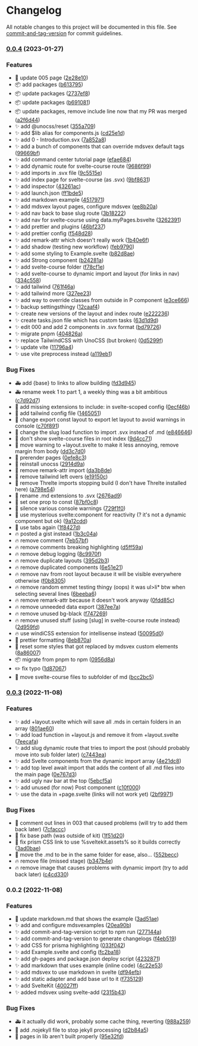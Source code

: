 # Changelog

All notable changes to this project will be documented in this file. See [commit-and-tag-version](https://github.com/absolute-version/commit-and-tag-version) for commit guidelines.

### [0.0.4](https://github.com/henrikvilhelmberglund/Tutorials/compare/v0.0.3...v0.0.4) (2023-01-27)


### Features

* :memo: update 005 page ([2e28e10](https://github.com/henrikvilhelmberglund/Tutorials/commit/2e28e1081afa91904711da3d384d8369427bb0c3))
* :package: add packages ([b613795](https://github.com/henrikvilhelmberglund/Tutorials/commit/b613795ab33f27ea699cb2eda237dbc115948e97))
* :package: update packages ([2737ef8](https://github.com/henrikvilhelmberglund/Tutorials/commit/2737ef8aa985052291d6077ec373b3c9ab014076))
* :package: update packages ([b691081](https://github.com/henrikvilhelmberglund/Tutorials/commit/b691081dbc2fe715ad93653a34dbff87de9ab06b))
* :package: update packages, remove include line now that my PR was merged ([a2f6d44](https://github.com/henrikvilhelmberglund/Tutorials/commit/a2f6d44981bba8df457207cc6c578ebebd4f539e))
* :sparkles: add @unocss/reset ([355a709](https://github.com/henrikvilhelmberglund/Tutorials/commit/355a7091ea0fc40106ea5290158c68b61f15fbc6))
* :sparkles: add $lib alias for components.js ([cd25e1d](https://github.com/henrikvilhelmberglund/Tutorials/commit/cd25e1deb68bd0edd223406f34eb8e4a3ea4583f))
* :sparkles: add 0 - Introduction.svx ([7a852a8](https://github.com/henrikvilhelmberglund/Tutorials/commit/7a852a83ccb67165c5fd7cc7a4f05143af352cb6))
* :sparkles: add a bunch of components that can override mdsvex default tags ([99669bf](https://github.com/henrikvilhelmberglund/Tutorials/commit/99669bf2960b151db01e3a81ee954b260644160a))
* :sparkles: add command center tutorial page ([efae684](https://github.com/henrikvilhelmberglund/Tutorials/commit/efae684737900e0bcf07fd69545aa5d0ac77adfa))
* :sparkles: add dynamic route for svelte-course route ([9686f99](https://github.com/henrikvilhelmberglund/Tutorials/commit/9686f99c297905121707cd6425d3fb8bd387fe18))
* :sparkles: add imports in .svx file ([9c5515e](https://github.com/henrikvilhelmberglund/Tutorials/commit/9c5515e54e0d38e8b081cca45f1d7784e7995da5))
* :sparkles: add index page for svelte-course (as .svx) ([9bf8631](https://github.com/henrikvilhelmberglund/Tutorials/commit/9bf86317c3b8efb43a7de734ae59a85f2176f016))
* :sparkles: add inspector ([43261ac](https://github.com/henrikvilhelmberglund/Tutorials/commit/43261ac3d2c9aa08d221277cadc97a272b66dde7))
* :sparkles: add launch.json ([ff1bde5](https://github.com/henrikvilhelmberglund/Tutorials/commit/ff1bde5ec3b3f6a8eb805a3c466ebbc2fb27f210))
* :sparkles: add markdown example ([4517971](https://github.com/henrikvilhelmberglund/Tutorials/commit/4517971b488164941b3964c1c2fcab3b0607fb9f))
* :sparkles: add mdsvex layout pages, configure mdsvex ([ee8b20a](https://github.com/henrikvilhelmberglund/Tutorials/commit/ee8b20a858980da1f8a88aabaae2b0035f2ac90c))
* :sparkles: add nav back to base slug route ([3b18222](https://github.com/henrikvilhelmberglund/Tutorials/commit/3b18222e0515b89452eed2984bd913ba59c5beda))
* :sparkles: add nav for svelte-course using data.myPages.bsvelte ([3262391](https://github.com/henrikvilhelmberglund/Tutorials/commit/3262391578c249423abf79b102aaeb735e51dbad))
* :sparkles: add prettier and plugins ([46bf237](https://github.com/henrikvilhelmberglund/Tutorials/commit/46bf237183e20f34bead38217ce7d1275dc499f0))
* :sparkles: add prettier config ([f548d28](https://github.com/henrikvilhelmberglund/Tutorials/commit/f548d281c76af94f57c067f03019cc7a0deb492e))
* :sparkles: add remark-attr which doesn't really work ([1b40e6f](https://github.com/henrikvilhelmberglund/Tutorials/commit/1b40e6f23ebce248786e78e40dca71ae2b38fa34))
* :sparkles: add shadow (testing new workflow) ([feb9790](https://github.com/henrikvilhelmberglund/Tutorials/commit/feb9790fed9144e0365e145832236cea12c5f5d7))
* :sparkles: add some styling to Example.svelte ([b82d8ae](https://github.com/henrikvilhelmberglund/Tutorials/commit/b82d8aedc9afc22f8991f147cb6e9b95a5a13327))
* :sparkles: add Strong component ([b24281a](https://github.com/henrikvilhelmberglund/Tutorials/commit/b24281ac27907a9ce61afab14200a802c30c0e74))
* :sparkles: add svelte-course folder ([f78cf1e](https://github.com/henrikvilhelmberglund/Tutorials/commit/f78cf1e63cedc378b276279b5c597291196d5dff))
* :sparkles: add svelte-course to dynamic import and layout (for links in nav) ([334c558](https://github.com/henrikvilhelmberglund/Tutorials/commit/334c5586699a80f632751466e2d1e3d9b7f3b8f1))
* :sparkles: add tailwind ([761f46a](https://github.com/henrikvilhelmberglund/Tutorials/commit/761f46a5836a353e9b9ed1346d0b4d9e73271886))
* :sparkles: add tailwind more ([327ee23](https://github.com/henrikvilhelmberglund/Tutorials/commit/327ee23e0a54a568b578db07f67820ef7af2a4f6))
* :sparkles: add way to override classes from outside in P component ([e3ce666](https://github.com/henrikvilhelmberglund/Tutorials/commit/e3ce666828b7316b3e035e013db86f14f6f5db7d))
* :sparkles: backup settingsthingy ([12caaf4](https://github.com/henrikvilhelmberglund/Tutorials/commit/12caaf4a6150808ab33e023b284491b5ed2cff17))
* :sparkles: create new versions of the layout and index route ([e222236](https://github.com/henrikvilhelmberglund/Tutorials/commit/e22223680e50214d19ed6b7a85afac8831085491))
* :sparkles: create tasks.json file which has custom tasks ([63d1d9d](https://github.com/henrikvilhelmberglund/Tutorials/commit/63d1d9dcc6226b6e83e275d39473d7a151ef074a))
* :sparkles: edit 000 and add 2 components in .svx format ([bd79726](https://github.com/henrikvilhelmberglund/Tutorials/commit/bd797264d15b257ce65813250d55609b22c84839))
* :sparkles: migrate pnpm ([404826a](https://github.com/henrikvilhelmberglund/Tutorials/commit/404826a9c35079bf3048dbaf7dca4fbaae44bee9))
* :sparkles: replace TailwindCSS with UnoCSS (but broken) ([0d5299f](https://github.com/henrikvilhelmberglund/Tutorials/commit/0d5299f679b70632079b6e177b6a100e67167a73))
* :sparkles: update vite ([11796a4](https://github.com/henrikvilhelmberglund/Tutorials/commit/11796a4280cdead0f1b3930165eb312a3501e517))
* :sparkles: use vite preprocess instead ([a119eb1](https://github.com/henrikvilhelmberglund/Tutorials/commit/a119eb1324dba32ce1faffa3302f836f6f26419c))


### Bug Fixes

* :ambulance: add {base} to links to allow building ([fd3d945](https://github.com/henrikvilhelmberglund/Tutorials/commit/fd3d9454c50432970a41de6f7a19946d529782be))
* :ambulance: rename week 1 to part 1, a weekly thing was a bit ambitious ([c7d92d7](https://github.com/henrikvilhelmberglund/Tutorials/commit/c7d92d7aa5c52b0b6db84bf652974db5fa6676f3))
* :bug: add missing extensions to include: in svelte-scoped config ([0ecf46b](https://github.com/henrikvilhelmberglund/Tutorials/commit/0ecf46bf25b92ba09671ca9e4b993cfd601ae542))
* :bug: add tailwind config file ([1465051](https://github.com/henrikvilhelmberglund/Tutorials/commit/1465051ff470d282968ade2669a9e68274b3c12c))
* :bug: change export const layout to export let layout to avoid warnings in console ([c70f891](https://github.com/henrikvilhelmberglund/Tutorials/commit/c70f8912d1f14d666c37754fcff4250802255dbe))
* :bug: change the slug load function to import .svx instead of .md ([e846646](https://github.com/henrikvilhelmberglund/Tutorials/commit/e846646d245cfcbad031690f4efac44adc739a36))
* :bug: don't show svelte-course files in root index ([9d4cc71](https://github.com/henrikvilhelmberglund/Tutorials/commit/9d4cc71f4dd9a1e64823e7b7111c8d57acfacdf5))
* :bug: move warning to +layout.svelte to make it less annoying, remove margin from body ([dd3c7d0](https://github.com/henrikvilhelmberglund/Tutorials/commit/dd3c7d05f3a858426c88bdf7b2c465f206c9c5a9))
* :bug: prerender pages ([0efe8c3](https://github.com/henrikvilhelmberglund/Tutorials/commit/0efe8c3ccbdabd8f0362f2eb5dc4b9939986a0f4))
* :bug: reinstall unocss ([2914d9a](https://github.com/henrikvilhelmberglund/Tutorials/commit/2914d9a7a025ed076de3643765917cfe031296e2))
* :bug: remove remark-attr import ([da3b8de](https://github.com/henrikvilhelmberglund/Tutorials/commit/da3b8deb99c7915e344fc2303e370867d4fc9437))
* :bug: remove tailwind left overs ([e19150c](https://github.com/henrikvilhelmberglund/Tutorials/commit/e19150c75064814c1dbfe7256ed630ae287247a8))
* :bug: remove Threlte imports stopping build (I don't have Threlte installed here) ([a798e54](https://github.com/henrikvilhelmberglund/Tutorials/commit/a798e5405e2d1b9373912a43da28216639fdd9d5))
* :bug: rename .md extensions to .svx ([2676ad9](https://github.com/henrikvilhelmberglund/Tutorials/commit/2676ad9909451f5025358b572ed5e6f0f92de793))
* :bug: set one prop to const ([87bf0c8](https://github.com/henrikvilhelmberglund/Tutorials/commit/87bf0c82634205bb092a1fd94f7cb71c1190c18f))
* :bug: silence various console warnings ([729f1f0](https://github.com/henrikvilhelmberglund/Tutorials/commit/729f1f01ce21fb0f76a7227e03b16b0df9e56fb5))
* :bug: use mysterious svelte:component for reactivity (? it's not a dynamic component but ok) ([9a12cdd](https://github.com/henrikvilhelmberglund/Tutorials/commit/9a12cdd5186e3981ac56e1d3feeb5405afa7bd1d))
* :bug: use tabs again ([1f8427d](https://github.com/henrikvilhelmberglund/Tutorials/commit/1f8427dca599586e319b74afd873be6a93469bd6))
* :fire: posted a gist instead ([1b3c04a](https://github.com/henrikvilhelmberglund/Tutorials/commit/1b3c04a8d5a55dc82d16921613946647e4d5c8f2))
* :fire: remove comment ([7eb57bf](https://github.com/henrikvilhelmberglund/Tutorials/commit/7eb57bfdf8e00f8d9a327e1ab8c74e2b7970cce2))
* :fire: remove comments breaking highlighting ([d5ff59a](https://github.com/henrikvilhelmberglund/Tutorials/commit/d5ff59a31cb8802c51f712912a391aa614bbd903))
* :fire: remove debug logging ([8c9970f](https://github.com/henrikvilhelmberglund/Tutorials/commit/8c9970fd249e8223b4124dd7287df71fddde5f5d))
* :fire: remove duplicate layouts ([395d2b3](https://github.com/henrikvilhelmberglund/Tutorials/commit/395d2b345a8a4aa08045773518bef6646969281c))
* :fire: remove duplicated components ([6e51e21](https://github.com/henrikvilhelmberglund/Tutorials/commit/6e51e21606d383061d7c8ecd3c916beb3846a022))
* :fire: remove nav from root layout because it will be visible everywhere otherwise ([f0b8305](https://github.com/henrikvilhelmberglund/Tutorials/commit/f0b8305716eb25b4ab0d56d2abe6f62d02dee71c))
* :fire: remove random emmet testing thingy (oops)   it was ul>li* btw when selecting several lines ([6beeba6](https://github.com/henrikvilhelmberglund/Tutorials/commit/6beeba6d09a564061e345b53bb33ebaedbc19f46))
* :fire: remove remark-attr because it doesn't work anyway ([0fdd85c](https://github.com/henrikvilhelmberglund/Tutorials/commit/0fdd85cdf9c35974a856eb8034a86b9d2bf28c2a))
* :fire: remove unneeded data export ([387ee7a](https://github.com/henrikvilhelmberglund/Tutorials/commit/387ee7a9ab3b5dc82f7d7665a58093b42e7bfc8f))
* :fire: remove unused bg-black ([f747269](https://github.com/henrikvilhelmberglund/Tutorials/commit/f747269de16e7f997de2e314ee9fd579e877b73d))
* :fire: remove unused stuff (using [slug] in svelte-course route instead) ([2d959fd](https://github.com/henrikvilhelmberglund/Tutorials/commit/2d959fd042c079e9c0e4139cd0ffa9d1ecbae0da))
* :fire: use windiCSS extension for intellisense instead ([50095d0](https://github.com/henrikvilhelmberglund/Tutorials/commit/50095d0852ac8ae4f9aa0ca5b68accba5ed54d5c))
* :lipstick: prettier formatting ([8eb870a](https://github.com/henrikvilhelmberglund/Tutorials/commit/8eb870a1032cbf644e58ad22e850a0afdd8c9005))
* :lipstick: reset some styles that got replaced by mdsvex custom elements ([8a86007](https://github.com/henrikvilhelmberglund/Tutorials/commit/8a860079f0e150788db9293d8d11d3b77acdda12))
* :package: migrate from pnpm to npm ([0956d8a](https://github.com/henrikvilhelmberglund/Tutorials/commit/0956d8a115e6a87990723911de5076f6a7905003))
* :pencil2: fix typo ([1d87067](https://github.com/henrikvilhelmberglund/Tutorials/commit/1d8706737650203f9527411bcfa810922dbb50d5))
* :truck: move svelte-course files to subfolder of md ([bcc2bc5](https://github.com/henrikvilhelmberglund/Tutorials/commit/bcc2bc5cb3a6a12a700020bfdfa03105131eb798))

### [0.0.3](https://github.com/henrikvilhelmberglund/Tutorials/compare/v0.0.2...v0.0.3) (2022-11-08)


### Features

* :sparkles: add +layout.svelte which will save all .mds in certain folders in an array ([801ae60](https://github.com/henrikvilhelmberglund/Tutorials/commit/801ae60fd16ce5dcf834a1b79729acc916c11976))
* :sparkles: add load function in +layout.js and remove it from +layout.svelte ([7eecafa](https://github.com/henrikvilhelmberglund/Tutorials/commit/7eecafaf3e0d116a8b5ae64cb6fc3f06f296d2e1))
* :sparkles: add slug dynamic route that tries to import the post (should probably move into sub folder later) ([c7443ea](https://github.com/henrikvilhelmberglund/Tutorials/commit/c7443eaf74d1e6fb156dc52fdac8a2228232394a))
* :sparkles: add Svelte components from the dynamic import array ([4e21dc8](https://github.com/henrikvilhelmberglund/Tutorials/commit/4e21dc8e004a7e4c39b08a3de036dfa0e7d213e4))
* :sparkles: add top level await import that adds the content of all .md files into the main page ([0e767d3](https://github.com/henrikvilhelmberglund/Tutorials/commit/0e767d3bf5eba7e8120dc22276143e306d26567f))
* :sparkles: add ugly nav bar at the top ([5ebcf5a](https://github.com/henrikvilhelmberglund/Tutorials/commit/5ebcf5a8ef6de491e3bb3bf63aab54c496b358c2))
* :sparkles: add unused (for now) Post component ([c10f000](https://github.com/henrikvilhelmberglund/Tutorials/commit/c10f0007cfd746f7b201fc43da770bf1f29e1268))
* :sparkles: use the data in +page.svelte (links will not work yet) ([2bf9971](https://github.com/henrikvilhelmberglund/Tutorials/commit/2bf997181eaca66bea5e87c0157bb388cedffba3))


### Bug Fixes

* :bug: comment out lines in 003 that caused problems (will try to add them back later) ([7cfaccc](https://github.com/henrikvilhelmberglund/Tutorials/commit/7cfaccc1c56ba75ef888a11708c8e23a7fb650d3))
* :bug: fix base path (was outside of kit) ([1f51d20](https://github.com/henrikvilhelmberglund/Tutorials/commit/1f51d20a9f17f985aea48860051190293c3b3b67))
* :bug: fix prism CSS link to use %sveltekit.assets% so it builds correctly ([3ad0bae](https://github.com/henrikvilhelmberglund/Tutorials/commit/3ad0bae288ad7da817baf28121077bd6c6b674f5))
* :bug: move the .md to be in the same folder for ease, also... ([552becc](https://github.com/henrikvilhelmberglund/Tutorials/commit/552becce52c70436ba64745b403ae26878eb2b3d))
* :fire: remove file (missed stage) ([b347b4e](https://github.com/henrikvilhelmberglund/Tutorials/commit/b347b4e8c3ddd4585f2c2bfee13719570763d168))
* :fire: remove image that causes problems with dynamic import (try to add back later) ([c4cd330](https://github.com/henrikvilhelmberglund/Tutorials/commit/c4cd330d119267736554552192d90e649c1a4f95))

### 0.0.2 (2022-11-08)


### Features

* :art: update markdown.md that shows the example ([3ad51ae](https://github.com/henrikvilhelmberglund/Tutorials/commit/3ad51aec08b8b5ac2206a6267cffb51fb2011bff))
* :sparkles: add and configure mdsvexamples ([20ea90b](https://github.com/henrikvilhelmberglund/Tutorials/commit/20ea90b57f03fc8202fa0bdccd805e87921e02af))
* :sparkles: add commit-and-tag-version script to npm run ([277144a](https://github.com/henrikvilhelmberglund/Tutorials/commit/277144a24e22531bafc501584174387b273c82b7))
* :sparkles: add commit-and-tag-version to generate changelogs ([f4eb519](https://github.com/henrikvilhelmberglund/Tutorials/commit/f4eb5199e4a94edb6039bb0f7cbfb63e0a182aad))
* :sparkles: add CSS for prisma highlighting ([033f042](https://github.com/henrikvilhelmberglund/Tutorials/commit/033f0427e2926bbd2741573d09dc65d2a09931ce))
* :sparkles: add Example.svelte and config ([fc2ba18](https://github.com/henrikvilhelmberglund/Tutorials/commit/fc2ba186e395b3bc1ea617ff4b75be006360de6b))
* :sparkles: add gh-pages and package.json deploy script ([4232871](https://github.com/henrikvilhelmberglund/Tutorials/commit/4232871404a391593676babc8c13ac11eba1ec73))
* :sparkles: add markdown that uses example (inline code) ([4c22e53](https://github.com/henrikvilhelmberglund/Tutorials/commit/4c22e538aad28b2889de3f3f96fe26371e87c660))
* :sparkles: add mdsvex to use markdown in svelte ([df94efb](https://github.com/henrikvilhelmberglund/Tutorials/commit/df94efb33805a80dc9e997eb980dc652b3e97101))
* :sparkles: add static adapter and add base url to it ([f735129](https://github.com/henrikvilhelmberglund/Tutorials/commit/f735129a82a8eac9eb650343484119d154f5746c))
* :sparkles: add SvelteKit ([40027ff](https://github.com/henrikvilhelmberglund/Tutorials/commit/40027ff39ede34e823ddbe126aa108bb7ed3c490))
* :sparkles: added mdsvex using svelte-add ([2315b43](https://github.com/henrikvilhelmberglund/Tutorials/commit/2315b4317dc19288ce8384f4dc64fb7969160340))


### Bug Fixes

* :ambulance: it actually did work, probably some cache thing, reverting ([988a259](https://github.com/henrikvilhelmberglund/Tutorials/commit/988a259bfe7921d7d57a5e427d23a3cc63ad22a3))
* :bug: add .nojekyll file to stop jekyll processing ([d2b84a5](https://github.com/henrikvilhelmberglund/Tutorials/commit/d2b84a534202b9da6d862a9db0f45aa8b9760674))
* :bug: pages in lib aren't built properly ([95e32fd](https://github.com/henrikvilhelmberglund/Tutorials/commit/95e32fdda3580b51f76988727960693e54fbefb7))
